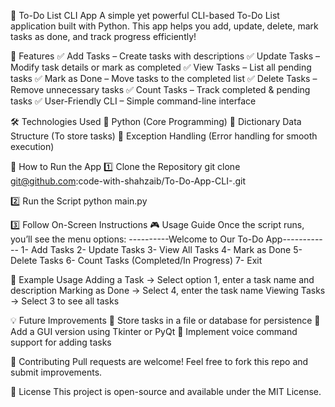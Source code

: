 📝 To-Do List CLI App
A simple yet powerful CLI-based To-Do List application built with Python. This app helps you add, update, delete, mark tasks as done, and track progress efficiently!

🌟 Features
✅ Add Tasks – Create tasks with descriptions
✅ Update Tasks – Modify task details or mark as completed
✅ View Tasks – List all pending tasks
✅ Mark as Done – Move tasks to the completed list
✅ Delete Tasks – Remove unnecessary tasks
✅ Count Tasks – Track completed & pending tasks
✅ User-Friendly CLI – Simple command-line interface

🛠 Technologies Used
🔹 Python (Core Programming)
🔹 Dictionary Data Structure (To store tasks)
🔹 Exception Handling (Error handling for smooth execution)

🚀 How to Run the App
1️⃣ Clone the Repository
git clone git@github.com:code-with-shahzaib/To-Do-App-CLI-.git

2️⃣ Run the Script
python main.py

3️⃣ Follow On-Screen Instructions
🎮 Usage Guide
Once the script runs, you’ll see the menu options:
----------Welcome to Our To-Do App------------
1- Add Tasks
2- Update Tasks
3- View All Tasks
4- Mark as Done
5- Delete Tasks
6- Count Tasks (Completed/In Progress)
7- Exit

🔹 Example Usage
Adding a Task → Select option 1, enter a task name and description
Marking as Done → Select 4, enter the task name
Viewing Tasks → Select 3 to see all tasks

💡 Future Improvements
🔹 Store tasks in a file or database for persistence
🔹 Add a GUI version using Tkinter or PyQt
🔹 Implement voice command support for adding tasks

💙 Contributing
Pull requests are welcome! Feel free to fork this repo and submit improvements.

📜 License
This project is open-source and available under the MIT License.